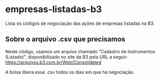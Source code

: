 # empresas-listadas-b3
Lista os códigos de negociação das ações de empresas listadas na B3.

## Sobre o arquivo .csv que precisamos
Neste código, usamos um arquivo chamado "Cadastro de Instrumentos (Listado)", disponibilizado no site da B3 pela URL a seguir:  
https://arquivos.b3.com.br/Web/Consolidated

A bolsa libera esse .csv todos os dias em que há negociação.
